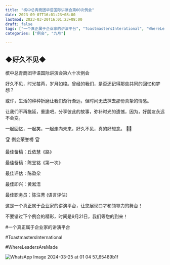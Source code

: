 ```yaml
---
title: "槟中总青商团华语国际讲演会第60次例会"
date: 2023-09-07T16:01:23+08:00
lastmod: 2023-03-20T16:01:23+08:00
draft: false
tags: ["一个真正属于企业家的讲演平台", "ToastmastersInterational", "WhereLeadersAreMade", "丘依慧", "陈昱铭", "陈盈朵", "黄淞浯"，“陈注菁”]
categories: ["例会", "九月"]

---
```

 
## ◆好久不见◆

槟中总青商团华语国际讲演会第六十次例会 

好久不见，时光荏苒，岁月如梭。曾经的我们，是否还记得那些共同的回忆和梦想？

或许，生活的种种折磨让我们渐行渐远，但时间无法抹去那份真挚的情感。

让我们不再拖延，重逢吧，分享彼此的故事，弥补时光的遗憾，因为，好朋友永远不会变。

一起回忆，一起笑，一起走向未来，好久不见，真的好想念。 🌟💫

🏆 例会荣誉榜 🏆

最佳备稿：丘依慧《路》

最佳备稿：陈昱铭《第一次》

最佳评估：陈盈朵

最佳即兴：黄淞浯

最佳职务员：陈注菁 (语言评估）

这是一个真正属于企业家的讲演平台，让您展现口才和领导力的舞台！

不要错过下个例会的精彩，时间是9月21日，我们等您的到来！

#一个真正属于企业家的讲演平台

#ToastmastersInternational

#WhereLeadersAreMade

![WhatsApp Image 2024-03-25 at 01 04 57_65489b1f](https://github.com/Weipin5013/tmc/assets/40177121/8579d082-fc2e-4030-b180-4306d76937df)
